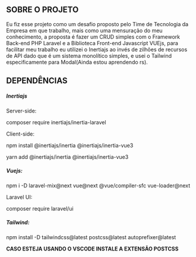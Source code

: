 
## SOBRE O PROJETO
Eu fiz esse projeto como um desafio proposto pelo Time de Tecnologia da Empresa em que trabalho, mais como uma mensuração do meu conhecimento, a proposta é fazer um CRUD simples com o Framework Back-end PHP Laravel e a Biblioteca Front-end Javascript VUEjs, para facilitar meu trabalho eu utilizei o Inertiajs ao invés de zilhões de recursos de API dado que é um sistema monolítico simples, e usei o Tailwind especificamente para Modal(Ainda estou aprendendo rs).

## DEPENDÊNCIAS
##### Inertiajs
Server-side:

composer require inertiajs/inertia-laravel

Client-side:

npm install @inertiajs/inertia @inertiajs/inertia-vue3

yarn add @inertiajs/inertia @inertiajs/inertia-vue3

##### Vuejs:
npm i -D laravel-mix@next vue@next @vue/compiler-sfc vue-loader@next

Laravel UI:

composer require laravel/ui

##### Tailwind:
npm install -D tailwindcss@latest postcss@latest autoprefixer@latest

**CASO ESTEJA USANDO O VSCODE INSTALE A EXTENSÃO POSTCSS**
